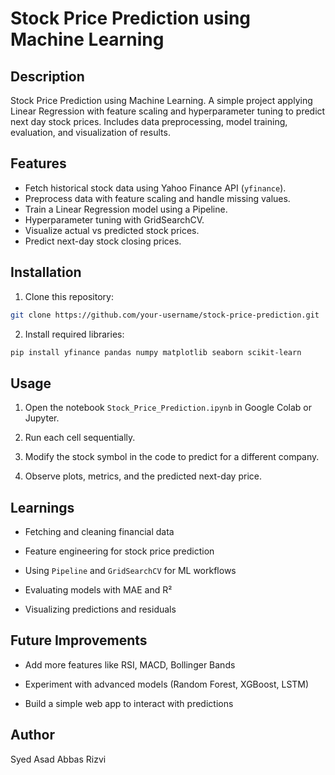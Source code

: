 # Stock Price Prediction using Machine Learning

## Description
Stock Price Prediction using Machine Learning. A simple project applying Linear Regression with feature scaling and hyperparameter tuning to predict next day stock prices. Includes data preprocessing, model training, evaluation, and visualization of results.

## Features
- Fetch historical stock data using Yahoo Finance API (`yfinance`).
- Preprocess data with feature scaling and handle missing values.
- Train a Linear Regression model using a Pipeline.
- Hyperparameter tuning with GridSearchCV.
- Visualize actual vs predicted stock prices.
- Predict next-day stock closing prices.

## Installation
1. Clone this repository:
```bash
git clone https://github.com/your-username/stock-price-prediction.git
```
2. Install required libraries:

```bash
pip install yfinance pandas numpy matplotlib seaborn scikit-learn
```
## Usage

1. Open the notebook `Stock_Price_Prediction.ipynb` in Google Colab or Jupyter.

2. Run each cell sequentially.

3. Modify the stock symbol in the code to predict for a different company.

4. Observe plots, metrics, and the predicted next-day price.

## Learnings

 - Fetching and cleaning financial data

 - Feature engineering for stock price prediction

 - Using `Pipeline` and `GridSearchCV` for ML workflows

 - Evaluating models with MAE and R²

 - Visualizing predictions and residuals

## Future Improvements

 - Add more features like RSI, MACD, Bollinger Bands

 - Experiment with advanced models (Random Forest, XGBoost, LSTM)

 - Build a simple web app to interact with predictions

## Author

Syed Asad Abbas Rizvi
